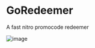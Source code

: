 # GoRedeemer
A fast nitro promocode redeemer

![image](https://github.com/YABOIpy/GoRedeemer/assets/110062350/f68e3f59-7c65-4d99-b71f-d124157e22d1)
